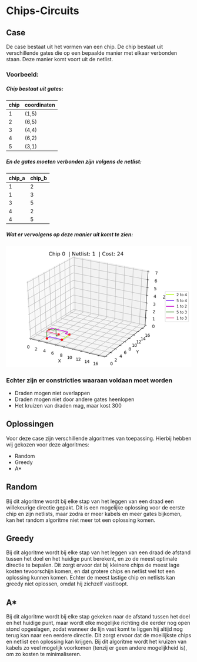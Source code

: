 # Chips-Circuits

## Case
De case bestaat uit het vormen van een chip. De chip bestaat uit verschillende gates die op een bepaalde manier met elkaar verbonden staan. Deze manier komt voort uit de netlist.

### Voorbeeld:
##### Chip bestaat uit gates:

| chip | coordinaten |
|---|---|
| 1 | (1,5) |
| 2 | (6,5) |
| 3 | (4,4) |
| 4 | (6,2) |
| 5 | (3,1) |

##### En de gates moeten verbonden zijn volgens de netlist:
| chip_a | chip_b |
|---|---|
| 1 | 2 |
| 1 | 3 |
| 3 | 5 |
| 4 | 2 |
| 4 | 5 |

##### Wat er vervolgens op deze manier uit komt te zien:
![Voorbeeld chip 0 netlist 1:](Graphs/Astar/0/1/shortest/Shortest.png)

### Echter zijn er constricties waaraan voldaan moet worden
* Draden mogen niet overlappen
* Draden mogen niet door andere gates heenlopen
* Het kruizen van draden mag, maar kost 300

## Oplossingen
Voor deze case zijn verschillende algoritmes van toepassing. Hierbij hebben wij gekozen voor deze algoritmes:
* Random
* Greedy
* A*

## Random
Bij dit algoritme wordt bij elke stap van het leggen van een draad een willekeurige directie gepakt. Dit is een mogelijke oplossing voor de eerste chip en zijn netlists, maar zodra
er meer kabels en meer gates bijkomen, kan het random algoritme niet meer tot een oplossing komen. 

## Greedy
Bij dit algoritme wordt bij elke stap van het leggen van een draad de afstand tussen het doel en het huidige punt berekent, en zo de meest optimale directie te bepalen.
Dit zorgt ervoor dat bij kleinere chips de meest lage kosten tevoorschijn komen, en dat grotere chips en netlist wel tot een oplossing kunnen komen. Echter de meest
lastige chip en netlists kan greedy niet oplossen, omdat hij zichzelf vastloopt.

## A*
Bij dit algoritme wordt bij elke stap gekeken naar de afstand tussen het doel en het huidige punt, maar wordt elke mogelijke richting die eerder nog open stond opgeslagen, zodat 
wanneer de lijn vast komt te liggen hij altijd nog terug kan naar een eerdere directie. Dit zorgt ervoor dat de moeilijkste chips en netlist een oplossing kan krijgen. Bij dit algoritme
wordt het kruizen van kabels zo veel mogelijk voorkomen (tenzij er geen andere mogelijkheid is), om zo kosten te minimaliseren. 

